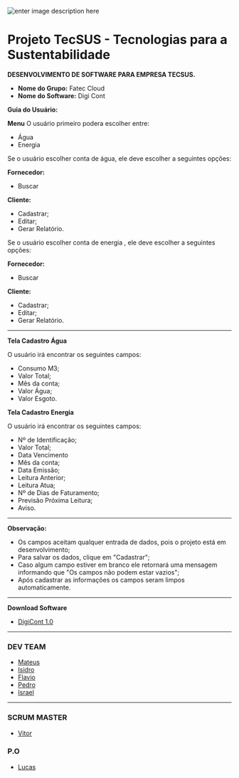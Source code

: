 ![enter image description here](https://github.com/assenvitor/ProjetoTecSUS/blob/master/Sprint%2001/Logo/DIGI%20CONT.png?raw=true%02)


# Projeto TecSUS - Tecnologias para a Sustentabilidade

**DESENVOLVIMENTO DE SOFTWARE PARA EMPRESA TECSUS.**

- **Nome do Grupo:** Fatec Cloud
- **Nome do Software:** Digi Cont

**Guia do Usuário:** 

 **Menu**
O usuário primeiro podera escolher entre:

- Água
- Energia

Se o usuário escolher conta de água, ele deve escolher a seguintes opções:

**Fornecedor:**
   - Buscar 
	
**Cliente:**
   - Cadastrar;
   - Editar;
   - Gerar Relatório.
     
  
 Se o usuário escolher conta de energia , ele deve escolher a seguintes opções:

**Fornecedor:**
   - Buscar 
	
**Cliente:**
   - Cadastrar;
   - Editar;
   - Gerar Relatório.
     
  ---
  
 **Tela Cadastro Água**	

O usuário irá encontrar os seguintes campos:
   - Consumo M3;
   - Valor Total;
   - Mês da conta;
   - Valor Água;
   - Valor Esgoto.

 **Tela Cadastro Energia**	
 
 O usuário irá encontrar os seguintes campos:
   - Nº de Identificação;
   - Valor Total;
   - Data Vencimento
   - Mês da conta;
   - Data Emissão;
   - Leitura Anterior;
   - Leitura Atua;
   - Nº de Dias de Faturamento;
   - Previsão Próxima Leitura;
   - Aviso. 
 
  ---

**Observação:**
	
- Os campos aceitam qualquer entrada de dados, pois o projeto está em desenvolvimento;
- Para salvar os dados, clique em  "Cadastrar";
- Caso algum campo estiver em branco ele retornará uma mensagem informando que "Os campos não podem estar vazios";
- Após cadastrar as informações os campos seram limpos automaticamente.

---

**Download Software**
- [DigiCont 1.0](https://github.com/assenvitor/ProjetoTecSUS/raw/master/Sprint%2002/Execut%C3%A1vel/DigiCont.jar)

---

### DEV TEAM
- [Mateus](https://github.com/mateuscamargo)
- [Isidro](https://github.com/Isidro013)
- [Flavio](https://github.com/flavioalepereira)
- [Pedro](https://github.com/pedrogarcia1910)
- [Israel](https://github.com/israelaguiar)
 ---
### SCRUM MASTER
- [Vitor](https://github.com/assenvitor)

### P.O
- [Lucas](https://github.com/LucasMonteiiroo)
